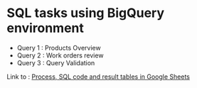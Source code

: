 # SQL tasks using BigQuery environment

- Query 1 : Products Overview
- Query 2 : Work orders review
- Query 3 : Query Validation

Link to : [Process, SQL code and result tables in Google Sheets](https://docs.google.com/spreadsheets/d/1vB6KzFG-8AtH0VVx-S2BmQqn8dn4BB0YBDId7XAYVJs/edit?usp=sharing)

